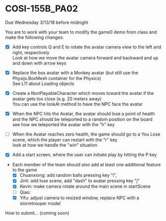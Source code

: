 # COSI-155B_PA02

Due Wednesday 3/13/18 before midnight

You are to work with your team to modify the game0 demo from class and make the following changes:

- [x] Add key controls Q and E to rotate the avatar camera view to the left and right, respectively\
    Look at how we move the avatar camera forward and backward and up and down with arrow keys

- [x] Replace the box avatar with a Monkey avatar (but still use the Physijs.BoxMesh container for the Physics)\
See L11 about Loading objects

- [x] Create a NonPlayableCharacter which moves toward the avatar if the avatar gets too close (e.g. 20 meters away)\
You can use the lookAt method to have the NPC face the avatar

- [x] When the NPC hits the Avatar, the avatar should lose a point of health and the NPC should be teleported to a random position on the board\
see how we teleported the avatar with the "h" key

- [ ] When the Avatar reaches zero health, the game should go to a You Lose scene, which the player can restart with the "r" key\
look at how we handle the "win" situation

- [x] Add a start screen, where the user can initiate play by hitting the P key

- Each member of the team should also add at least one additional feature to the game
    - [x] Chuanxiong: add random balls pressing key "i",
    - [x] Jinli: add lose scene, add "dash" to avatar pressing key "j"
    - [x] Kevin: make camera rotate around the main scene in startScene
    - [ ] Qiao:
    - [x] Yifu: adjust camera to resized window, replace NPC with a stormtrooper model

How to submit... (coming soon)
